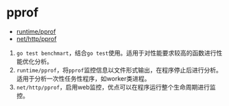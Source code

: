 # pprof

- [runtime/pprof](https://golang.org/pkg/runtime/pprof/)
- [net/http/pprof](https://golang.org/pkg/net/http/pprof/#Index)

1. `go test benchmart`，结合`go test`使用。适用于对性能要求较高的函数进行性能优化分析。
2. `runtime/pprof`，将`pprof`监控信息以文件形式输出，在程序停止后进行分析。适用于分析一次性任务性程序，如worker类进程。
3. `net/http/pprof`，启用web监控，优点可以在程序运行整个生命周期进行监控。
